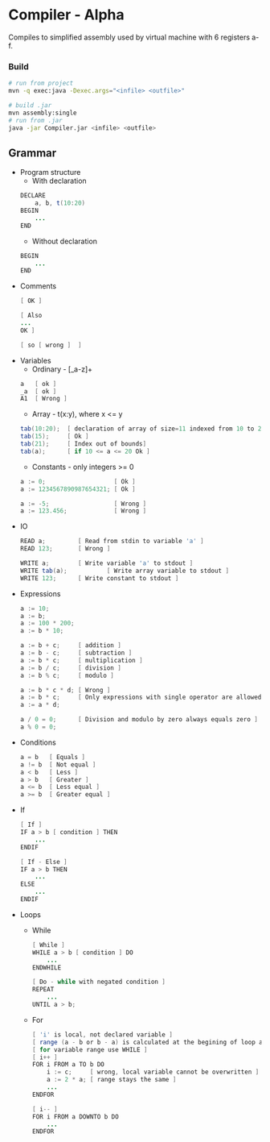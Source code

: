 # Compiler - Alpha

Compiles to simplified assembly used by virtual machine with 6 registers a-f.

### Build
```bash
# run from project
mvn -q exec:java -Dexec.args="<infile> <outfile>"

# build .jar
mvn assembly:single
# run from .jar
java -jar Compiler.jar <infile> <outfile>
```

## Grammar
- Program structure
    - With declaration
    ```java
    DECLARE
   	    a, b, t(10:20)
    BEGIN
        ...
    END
    ```
	- Without declaration
    ```java
    BEGIN
        ...
    END
    ```
- Comments
    ```java
    [ OK ]
  
    [ Also
    ...
    OK ]
  
    [ so [ wrong ]  ]
    ```
* Variables
    * Ordinary - [_a-z]+
    ```java
    a   [ ok ]
    _a  [ ok ]
    A1  [ Wrong ]
  ```
    * Array - t(x:y), where x <= y
    ```java
    tab(10:20);  [ declaration of array of size=11 indexed from 10 to 20 ]
    tab(15);     [ Ok ]
    tab(21);     [ Index out of bounds]
    tab(a);      [ if 10 <= a <= 20 Ok ]
    ``` 
    * Constants - only integers >= 0
    ```java
    a := 0;                   [ Ok ]
    a := 1234567890987654321; [ Ok ]
  
    a := -5;                  [ Wrong ]
    a := 123.456;             [ Wrong ]
    ```
  
- IO
    ```java
    READ a;  		[ Read from stdin to variable 'a' ]
    READ 123; 		[ Wrong ]
  
    WRITE a;		[ Write variable 'a' to stdout ]
    WRITE tab(a);	        [ Write array variable to stdout ]
    WRITE 123;		[ Write constant to stdout ]
    ```
- Expressions
    ```java
    a := 10;
    a := b;
    a := 100 * 200;
    a := b * 10;
  
    a := b + c;     [ addition ]
    a := b - c;     [ subtraction ]
    a := b * c;     [ multiplication ]
    a := b / c;     [ division ]
    a := b % c;     [ modulo ]
  
    a := b * c * d; [ Wrong ]
    a := b * c;     [ Only expressions with single operator are allowed ]
    a := a * d;
  
    a / 0 = 0;      [ Division and modulo by zero always equals zero ]
    a % 0 = 0;
    ```

- Conditions
    ```java
    a = b   [ Equals ]
    a != b  [ Not equal ]
    a < b   [ Less ]
    a > b   [ Greater ]
    a <= b  [ Less equal ]
    a >= b  [ Greater equal ]
    ```

- If
    ```java
    [ If ]
    IF a > b [ condition ] THEN 
        ...
    ENDIF
  
    [ If - Else ]
    IF a > b THEN 
        ...
    ELSE
        ...
    ENDIF
    ```  
- Loops
    - While
        ```java
        [ While ]
        WHILE a > b [ condition ] DO
            ...
        ENDWHILE
      
        [ Do - while with negated condition ]
        REPEAT 
            ...
        UNTIL a > b;
        ```  
    - For
        ```java
        [ 'i' is local, not declared variable ]
        [ range (a - b or b - a) is calculated at the begining of loop and cannot be changed ]
        [ for variable range use WHILE ]
        [ i++ ]
        FOR i FROM a TO b DO
            i := c;     [ wrong, local variable cannot be overwritten ]
            a := 2 * a; [ range stays the same ] 
            ...
        ENDFOR
      
        [ i-- ]
        FOR i FROM a DOWNTO b DO
            ...
        ENDFOR
        ```    